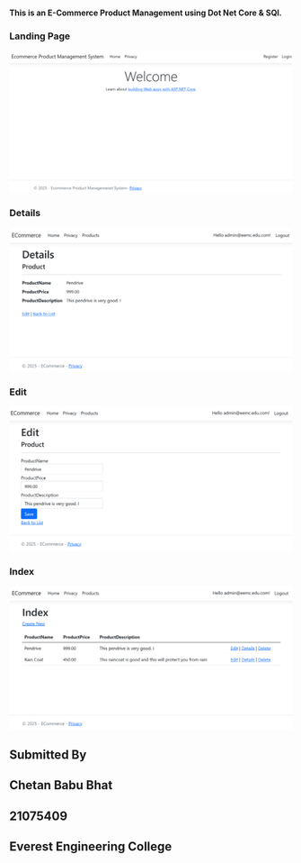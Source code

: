 #### This is an E-Commerce Product Management using Dot Net Core & SQl.

### Landing Page
![image alt](https://github.com/Arbin-babu/Chetan_DotNet_assignment/blob/28f130ce32238c7d6c3b6161626a5270d14ac388/assest/viber_image_2025-02-14_21-50-48-118.png)


### Details
![image alt](https://github.com/Arbin-babu/Chetan_DotNet_assignment/blob/28f130ce32238c7d6c3b6161626a5270d14ac388/assest/viber_image_2025-02-17_10-12-13-815.png)
 
### Edit
![image alt](https://github.com/Arbin-babu/Chetan_DotNet_assignment/blob/28f130ce32238c7d6c3b6161626a5270d14ac388/assest/viber_image_2025-02-17_10-12-14-652.png)

### Index
![image alt](https://github.com/Arbin-babu/Chetan_DotNet_assignment/blob/28f130ce32238c7d6c3b6161626a5270d14ac388/assest/viber_image_2025-02-17_10-12-15-342.png)
## Submitted By <br/>
## Chetan Babu Bhat <br/>
## 21075409 <br/>
## Everest Engineering College <br/>
